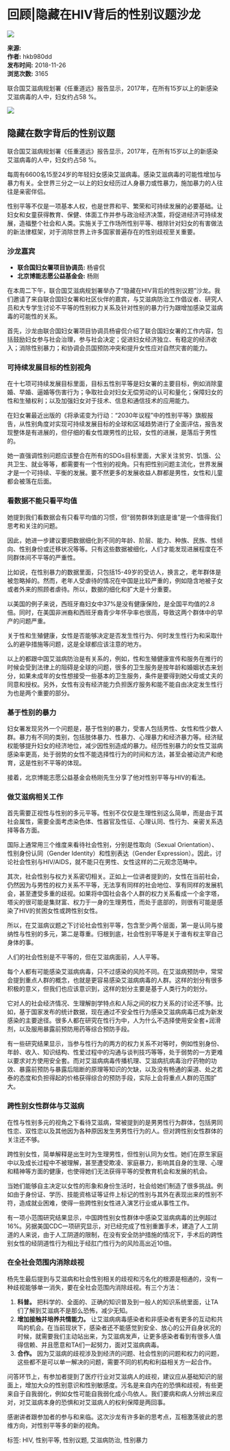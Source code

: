 # 回顾|隐藏在HIV背后的性别议题沙龙

![](http://hkb980dd.pic44.websiteonline.cn/upload/1.jpg)

**来源:**   
**作者:** hkb980dd  
**发布时间:** 2018-11-26  
**浏览次数:** 3165  

联合国艾滋病规划署《任重道远》报告显示，2017年，在所有15岁以上的新感染艾滋病毒的人中，妇女约占58 %。

![](http://hkb980dd.pic44.websiteonline.cn/upload/1_1rv1.png)

## 隐藏在数字背后的性别议题

联合国艾滋病规划署《任重道远》报告显示，2017年，在所有15岁以上的新感染艾滋病毒的人中，妇女约占58 %。

每周有6600名15至24岁的年轻妇女感染艾滋病毒。感染艾滋病毒的可能性增加与暴力有关。全世界三分之一以上的妇女经历过人身暴力或性暴力，施加暴力的人往往是亲密伴侣。

性别平等不仅是一项基本人权，也是世界和平、繁荣和可持续发展的必要基础。让妇女和女童获得教育、保健、体面工作并参与政治经济决策，将促进经济可持续发展，造福整个社会和人类。实施关于工作场所性别平等、根除针对妇女的有害做法的新法律框架，对于消除世界上许多国家普遍存在的性别歧视至关重要。

### 沙龙嘉宾

- **联合国妇女署项目协调员:** 杨睿侃  
- **北京博能志愿公益基金会:** 杨刚  

在本周二下午，联合国艾滋病规划署举办了“隐藏在HIV背后的性别议题”沙龙。我们邀请了来自联合国妇女署和社区伙伴的嘉宾，与艾滋病防治工作倡议者、研究人员和大专学生讨论不平等的性别权力关系及针对性别的暴力行为跟增加感染艾滋病毒的可能性的关系。

首先，沙龙由联合国妇女署项目协调员杨睿侃介绍了联合国妇女署的工作内容，包括鼓励妇女参与社会治理，参与社会决定；促进妇女经济独立、有稳定的经济收入；消除性别暴力；和协调会员国预防冲突和提升女性应对自然灾害的能力。

### 可持续发展目标的性别视角

在十七项可持续发展目标里面，目标五性别平等是妇女署的主要目标，例如消除童婚、早婚、逼婚等伤害行为；争取社会对妇女无偿劳动的认可和量化；保障妇女的性和生殖权利；以及加强妇女对于技术、信息和通信技术的应用能力。

在妇女署最近出版的《将承诺变为行动：“2030年议程”中的性别平等》旗舰报告，从性别角度对实现可持续发展目标的全球和区域趋势进行了全面评估，报告发现整体是有进展的，但仔细的看女性跟男性的比较，女性的进展，是落后于男性的。

她一直强调性别问题应该整合在所有的SDGs目标里面，大家关注贫穷、饥饿、公共卫生、就业等等，都需要有一个性别的视角。只有把性别问题主流化，世界发展才是一个可持续、平衡的发展。要不然更多的发展收益人群都是男性，女性和儿童都会被落在后面。

### 看数据不能只看平均值

她提到我们看数据会有只看平均值的习惯，但“弱势群体到底是谁”是一个值得我们思考和关注的问题。

因此，她进一步建议要把数据细化到不同的年龄、阶层、能力、种族、民族、性倾向、性别身份或迁移状况等等。只有这些数据被细化，人们才能发现进展程度在不同群体间不平等的严重性。

比如说，在性别暴力的数据里面，只包括15-49岁的受访人，换言之，老年群体是被忽略掉的。然而，老年人受虐待的情况在中国是比较严重的，例如隐含地被子女或者外来的照顾者虐待。所以，数据的细化和扩大是十分重要。

以美国的例子来说，西班牙裔妇女中37%是没有健康保险，是全国平均值的2.8倍。同时，在美国非洲裔和西班牙裔青少年怀孕率也很高，导致这两个群体中的早产的问题严重。

关于性和生殖健康，女性是否能够决定是否发生性行为、何时发生性行为和采取什么的避孕措施等问题，这是全球都应该注意的地方。

以上的都跟中国艾滋病防治是有关系的，例如，性和生殖健康宣传和服务在推行的时候会受到法律上的阻碍是全球的问题，很多的卫生服务是按年龄和婚姻状态来划分，如果未成年的女性想接受一些基本的卫生服务，条件是要得到她父母或丈夫的同意和授权。另外，女性有没有经济能力负担医疗服务和能不能自由决定发生性行为也是两个重要的部分。

### 基于性别的暴力

妇女署发现另外一个问题是，基于性别的暴力，受害人包括男性、女性和性少数人群。暴力有不同的类别，包括肢体暴力、性暴力、心理暴力和经济暴力等。经济赋权能够提升妇女的经济地位，减少因性别造成的暴力。经历性别暴力的女性艾滋病感染率更高，处于弱势的女性不能选择性行为的时间和方法，甚至会被动流产和绝育，这是性别不平等的体现。

接着，北京博能志愿公益基金会杨刚先生分享了他对性别平等与HIV的看法。

### 做艾滋病相关工作

首先需要正视性与性别的多元平等。性别不仅仅是生理性别这么简单，而是由于其社会属性，需要全面考虑染色体、性器官及性征、心理认同、性行为、亲密关系选择等各方面。

国际上通常用三个维度来看待社会性别，分别是性取向（Sexual Orientation）、性别身份认同（Gender Identity）和性别表达（Gender Expression）。因此，讨论社会性别与HIV/AIDS，就不能只在男性、女性这样的二元观念范畴中。

其次，社会性别与权力关系密切相关。正如上一位讲者提到的，女性在当前社会，仍然因为与男性的权力关系不平等，无法享有同样的社会地位、享有同样的发展机会，甚至遭受多重的歧视。如果将中国社会各个人群的权力关系看成一个金字塔，塔尖的很可能是集财富、权力于一身的生理男性，而处于底部的，则很有可能是感染了HIV的贫困女性或跨性别女性。

所以，在艾滋病议题之下讨论社会性别平等，包含至少两个层面，第一是认同与接纳性与性别的多元，第二是尊重。归根到底，社会性别平等是关于谁有权主宰自己身体的事。

人们的社会性别是不平等的，但在艾滋病面前，人人平等。

每个人都有可能感染艾滋病病毒，只不过感染的风险不同。在艾滋病预防中，常常会提到重点人群的概念，也就是更容易感染艾滋病病毒的人群。这样的划分有很多积极的意义，但我们也应该意识到，这样的划分主要是基于人类行为的划分。

它对人的社会经济情况、生理解剖学特点和人际之间的权力关系的讨论还不够。比如，基于国家发布的统计数据，现在通过不安全性行为感染艾滋病病毒已成为新发感染的主要途径。很多人都在研究在性行为中，人为什么不选择使用安全套+润滑剂，以及服用暴露前预防用药等综合预防手段。

有一些研究结果显示，当参与性行为的两方的权力关系不对等时，例如性别身份、年龄、收入、知识结构、性爱过程中的沟通与谈判技巧等等，处于弱势的一方更难以要求对方使用安全套。而对艾滋病病毒传播机理、艾滋病抗病毒治疗药物的功效、暴露前预防与暴露后阻断的原理等知识的欠缺，以及没有畅通的渠道、处之若泰的态度和负担得起的价格获得综合的预防手段，实际上会将重点人群的范围扩大。

### 跨性别女性群体与艾滋病

在性与性别多元的视角之下看待艾滋病，常被提到的是男男性行为群体，包括男同性恋、双性恋以及其他因为各种原因发生男男性行为的人。但对跨性别女性群体的关注还不够。

跨性别女性，简单解释是出生时为生理男性，但性别认同为女性。她们在原生家庭中以及成长过程中不被理解，甚至遭受欺凌、家庭暴力，影响其自身的生理、心理和精神等方面的健康，也使得她们无法获得平等的受教育机会和发展的机会。

当她们能够自主决定以女性的形象和身份生活时，社会给她们制造了很多挑战。例如由于身份证、学历、技能资格证等证件上标记的性别与其外在表现出来的性别不符，造成就业困难，使得一些跨性别女性进入演艺行业或从事性工作。

有一项小范围研究结果显示，中国跨性别女性群体中感染艾滋病病毒的比例超过16%。另据美国CDC一项研究显示，对已经完成了性别重置手术，建造了人工阴道的人来说，由于人工阴道的限制，在没有安全防护措施的情况下，手术后的跨性别女性的经阴道性行为相比于经肛门性行为的风险高出近10倍。

### 在全社会范围内消除歧视

杨先生最后提到与艾滋病和社会性别相关的歧视和污名化的根源是相通的，没有一种歧视能够单一消失，要在全社会范围内消除歧视。有三个方法：

1. **科普。** 把科学的、全面的、正确的知识普及到一般人的知识系统里面，让TA们了解到艾滋病不是那么恐怖，减少无知。
2. **增加接触并培养共情能力。** 让艾滋病病毒感染者和非感染者有更多的互动和共鸣的机会。在当前现状下，感染者还不能感觉到安全、放心的公开自身状况的时候，就需要我们主动站出来，为艾滋病发声，让更多感染者看到有很多人值得信赖、并且愿意和TA们一起努力，面对艾滋病病毒。
3. **合作。** 因为艾滋病的歧视涉及到经济的问题、社会性别的问题和权力的问题，这些都不是可以单一解决的问题，需要不同的机构和利益相关方一起合作。

问答环节上，有参加者提到了医疗行业对艾滋病人的歧视，建议应从基础知识的层面上，增加大众的性别意识和性别敏感度。污名是来自内在的恐惧和歧视，有些更来自于自我弱化，例如女性可能自我弱化成小鸟依人。我们要病和病人分辨出来应对，对艾滋病本身的恐惧和对艾滋病人的权利保障是两回事。

感谢讲者跟参加者的参与和来临。这次沙龙有许多新的思考点，互相激荡彼此的思维方向，对性别平等多的新的视角。 

标签: HIV, 性别平等, 性别议题, 艾滋病防治, 性别暴力